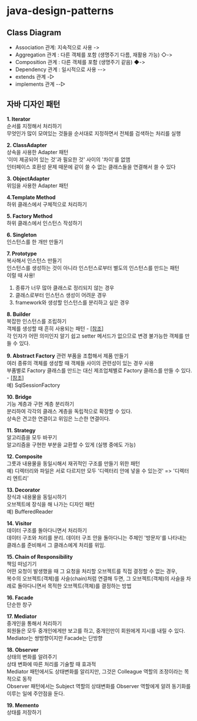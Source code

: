 # java-design-patterns

## Class Diagram
- Association 관계: 지속적으로 사용  ->
- Aggregation 관계 : 다른 객체를 포함 (생명주기 다름, 재활용 가능) ◇->
- Composition 관계 : 다른 객체를 포함 (생명주기 같음) ◆->
- Dependency 관계 : 일시적으로 사용 -->
- extends 관계 -▷
- implements 관계 --▷



## 자바 디자인 패턴
**1. Iterator**  
순서를 지정해서 처리하기  
무엇인가 많이 모여있는 것들을 순서대로 지정하면서 전체를 검색하는 처리를 실행
  
**2. ClassAdapter**  
상속을 사용한 Adapter 패턴  
'이미 제공되어 있는 것'과 필요한 것' 사이의 '차이'를 없앰  
인터페이스 호환성 문제 때문에 같이 쓸 수 없는 클래스들을 연결해서 쓸 수 있다

**3. ObjectAdapter**  
위임을 사용한 Adapter 패턴  

**4.Template Method**  
하위 클래스에서 구체적으로 처리하기

**5. Factory Method**  
하위 클래스에서 인스턴스 작성하기

**6. Singleton**  
인스턴스를 한 개만 만들기

**7. Prototype**  
복사해서 인스턴스 만들기  
인스턴스를 생성하는 것이 아니라 인스턴스로부터 별도의 인스턴스를 만드는 패턴  
이럴 때 사용!  
1) 종류가 너무 많아 클래스로 정리되지 않는 경우  
2) 클래스로부터 인스턴스 생성이 어려운 경우  
3) framework와 생성할 인스턴스를 분리하고 싶은 경우


**8. Builder**  
복잡한 인스턴스를 조립하기  
객체를 생성할 때 흔히 사용되는 패턴 - [[참조]](https://johngrib.github.io/wiki/builder-pattern/)  
각 인자가 어떤 의미인지 알기 쉽고 setter 메서드가 없으므로 변경 불가능한 객체를 만들 수 있다.

**9. Abstract Factory**
관련 부품을 조합해서 제품 만들기  
여러 종류의 객체를 생성할 때 객체들 사이의 관련성이 있는 경우 사용  
부품별로 Factory 클래스를 만드는 대신 제조업체별로 Factory 클래스를 만들 수 있다. - [[참조]](https://gmlwjd9405.github.io/2018/08/08/abstract-factory-pattern.html)  
예) SqlSessionFactory

**10. Bridge**  
기능 계층과 구현 계층 분리하기  
분리하여 각각의 클래스 계층을 독립적으로 확장할 수 있다.  
상속은 견고한 연결이고 위임은 느슨한 연결이다.  

**11. Strategy**  
알고리즘을 모두 바꾸기  
알고리즘을 구현한 부분을 교환할 수 있게 (실행 중에도 가능)

**12. Composite**  
그릇과 내용물을 동일시해서 재귀적인 구조를 만들기 위한 패턴  
예) 디렉터리와 파일은 서로 다르지만 모두 '디렉터리 안에 넣을 수 있는것' => '디렉터리 엔트리'

**13. Decorator**  
장식과 내용물을 동일시하기  
오브젝트에 장식을 해 나가는 디자인 패턴  
예) BufferedReader

**14. Visitor**  
데이터 구조를 돌아다니면서 처리하기  
데이터 구조와 처리를 분리. 데이터 구조 안을 돌아다니는 주체인 '방문자'를 나타내는 
클래스를 준비해서 그 클래스에게 처리를 위임.

**15. Chain of Responsibility**  
책임 떠넘기기  
어떤 요청이 발생했을 때 그 요청을 처리할 오브젝트를 직접 결정할 수 없는 경우,  
복수의 오브젝트(객체)를 사슬(chain)처럼 연결해 두면, 그 오브젝트(객체)의
사슬을 차례로 돌아다니면서 목적한 오브젝트(객체)를 결정하는 방법 

**16. Facade**  
단순한 창구  

**17. Mediator**  
중개인을 통해서 처리하기  
회원들은 모두 중개인에게만 보고를 하고, 중개인만이 회원에게 지시를 내릴 수 있다.  
Mediator는 쌍방향이지만 Facade는 단방향  

**18. Observer**  
상태의 변화를 알려주기  
상태 변화에 따른 처리를 기술할 때 효과적  
Mediator 패턴에서도 상태변화를 알리지만, 그것은 Colleague 역할의 조정이라는 목적으로 동작  
Observer 패턴에서는 Subject 역할의 상태변화를 Observer 역할에게 알려 동기화를 이루는 일에 주안점을 둔다.

**19. Memento**  
상태를 저장하기  

